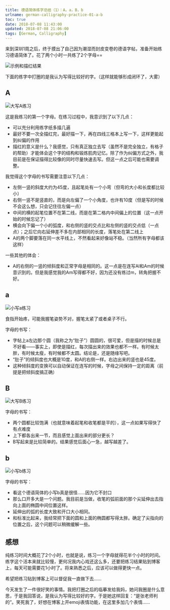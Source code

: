 ```yaml
---
title: 德语简体练字总结（1）：A，a，B，b
urlname: german-calligraphy-practice-01-a-b
toc: true
date: 2018-07-08 11:43:00
updated: 2018-07-08 21:06:00
tags: [German, Calligraphy]
---
```


来到深圳1周之后，终于摸出了自己因为潮湿而封皮变卷的德语字帖，准备开始练习德语简体了。花了两个小时一共练了2个字母==

![示例和描红结果](a-b-example.jpg)

下面的练字中打圈的是我认为写得比较好的字。（这样就能够形成闭环了，大雾）

## A

![大写A练习](uppercase-a.jpg)

这是我练习的第一个字母。在练习过程中，我意识到了以下几点：

* 可以充分利用练字纸多描几遍
* 最好不要一次全描红完，最好描一下，再在四线三格本上写一下，这样更能起到纠偏的作用
* 描红的意义是什么？我感觉，只有真正独立去写（虽然不是完全独立，有格子的帮助）才能体会这个字的结构和锻炼肌肉记忆。除了作为纠偏方式之外，我目前是在保证描得比较像的同时尽量快速去写。但这一点之后可能也需要调整。

我觉得这个字母的书写需要注意以下几点：

* 左侧一竖的斜度大约为45度，且起笔处有一个小弯（但弯的大小和长度都比较小）
* 右侧一竖不是竖直的，而是向左偏了一个小角度，也许有10度（但是写的时候不会这么想，只会记住往左偏一点）
* 中间的横的起笔位置不在第二线，而是在第二格内中间偏上的位置（这一点开始的时候忘记了）
* 横会向下偏一个小的弧度，和右侧的竖的交点比和左侧的竖的交点低（一点点）；之后它向右延伸差不多在内部相同的长度，落笔处在第二线上
* A的两个脚要落在同一水平线上，不然看起来好像站不稳。（当然所有字母都该这样）

一些其他的体会：

* A的右侧的一竖的倾斜度和正常字母是相同的。这一点是在连写Al和Am的时候意识到的。但是我感觉我的Am写得都不好，因为还没有练过m，转角把握不好。

## a

![小写a练习](lowercase-a.jpg)

食指开始疼，可能我握笔姿势不对，握笔太紧了或者桌子不行。

字母的书写：

* 字帖上a左边那个圆（我称之为“肚子”）圆圆的，很可爱，但是描的时候总是不好看——事实上，即使是描红，每次描出来的效果也都不一样。有时候太胖，有时候太瘦，有时候都不太圆。结论是，还是随缘写吧。
* “肚子”的倾斜度也大概是10度，和A的右侧一样。右边出来的竖也是45度。
* 这种倾斜度的变换可以自动保证在连写的时候，字母之间保持一定的距离（前提是把倾斜度搞正确）

## B

![大写B练习](uppercase-b.jpg)

字母的书写：

* 两个圆都比较饱满（也就意味着起笔和收笔都是平的），这一点如果写得快了有点难度
* 上下都各出来一节，而且感觉上面出来的部分更长？
* B写起来是比较简单的。结果感觉后面心一急，越写越差了。

## b

![小写b练习](lowercase-b.jpg)

字母的书写：

* 看这个德语简体的小写b真是很怪……因为它不封口
* 那么口开多大是一个问题。我目前是当做，收笔的弧前面的那个尖延伸出去指向上面的椭圆中间位置这样。
* 延伸出的弧的长度大致和开口大小相同。
* 和标准比起来，我经常把下面的圆和上面的椭圆都写得太胖。确定了尖指向的位置之后，这个问题可以稍微缓解一些。

## 感想

纯练习时间大概花了2个小时，也就是说，练习一个字母就得花半个小时的时间。练字这个活本来就比较慢，更何况我内心戏还这么多，还要把练习结果贴到博客上，每天可能需要花1小时了。将来熟悉之后，应该可以做得更快一点。

希望把练习贴到博客上可以督促我一直做下去……

今天发生了一件很好笑的事情。我把打圈之后的临摹发给我妈，她问我圈是什么意思，于是我回答说，是我认为写得比较好的字。于是她这样回复：“是张老师判的”。笑死我了，好想在博客上开emoji表情功能，在这里多加几个表情……
